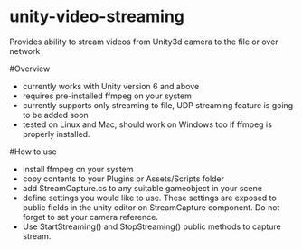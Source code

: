 # unity-video-streaming
Provides ability to stream videos from Unity3d camera to the file or over network

#Overview
- currently works with Unity version 6 and above
- requires pre-installed ffmpeg on your system
- currently supports only streaming to file, UDP streaming feature is going to be added soon
- tested on Linux and Mac, should work on Windows too if ffmpeg is properly installed.

#How to use
- install ffmpeg on your system
- copy contents to your Plugins or Assets/Scripts folder
- add StreamCapture.cs to any suitable gameobject in your scene
- define settings you would like to use. These settings are exposed to public fields in the unity editor on StreamCapture component. Do not forget to set your camera reference. 
- Use StartStreaming() and StopStreaming() public methods to capture stream.
